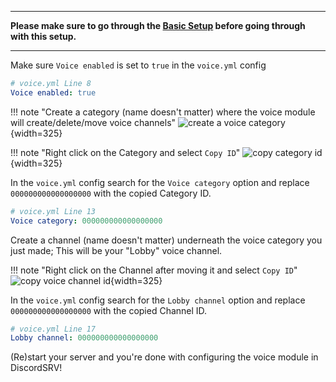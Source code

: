 ***
**Please make sure to go through the [Basic Setup](basic-setup.md) before going through with this setup.**
***

Make sure `Voice enabled` is set to `true` in the `voice.yml` config

```yaml
# voice.yml Line 8
Voice enabled: true
```

!!! note "Create a category (name doesn't matter) where the voice module will create/delete/move voice channels"
    ![create a voice category](../images/create_voice_category.png){width=325}

!!! note "Right click on the Category and select `Copy ID`"
    ![copy category id](../images/copy_category_id.png){width=325}

In the `voice.yml` config search for the `Voice category` option and replace `000000000000000000` with the copied Category ID.
```yaml
# voice.yml Line 13
Voice category: 000000000000000000
```

Create a channel (name doesn't matter) underneath the voice category you just made; This will be your "Lobby" voice channel.

!!! note "Right click on the Channel after moving it and select `Copy ID`"
    ![copy voice channel id](../images/copy_voice_channel_id.png){width=325}

In the `voice.yml` config search for the `Lobby channel` option and replace `000000000000000000` with the copied Channel ID.
```yaml
# voice.yml Line 17
Lobby channel: 000000000000000000
```

(Re)start your server and you're done with configuring the voice module in DiscordSRV!

